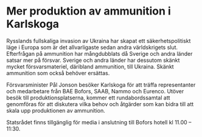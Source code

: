 # Mer produktion av ammunition i Karlskoga

Rysslands fullskaliga invasion av Ukraina har skapat ett säkerhetspolitiskt läge i Europa som är det allvarligaste sedan andra världskrigets slut. Efterfrågan på ammunition har mångdubblats då Sverige och andra länder satsar mer på försvar. Sverige och andra länder har dessutom skänkt mycket försvarsmateriel, däribland ammunition, till Ukraina. Skänkt ammunition som också behöver ersättas.

Försvarsminister Pål Jonson besöker Karlskoga för att träffa representanter och medarbetare från BAE Bofors, SAAB, Nammo och Eurenco. Utöver besök till produktionsplatserna, kommer ett rundabordssamtal att genomföras för att diskutera vilka behov och åtgärder som kan bidra till att skala upp produktionen av ammunition.

Statsrådet finns tillgänglig för media i anslutning till Bofors hotell kl 11.00 – 11:30.
